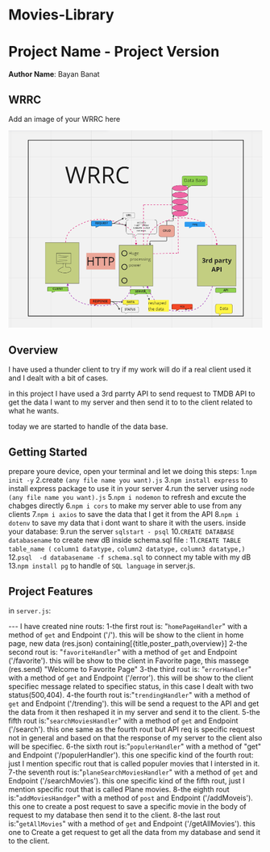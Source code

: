 # Movies-Library
# Project Name - Project Version

**Author Name**: Bayan Banat

## WRRC
Add an image of your WRRC here

![WRRC](/img/WRRC3.png)

## Overview
I have used a thunder client to try if my work will
 do if a real client used it and I dealt with a bit of cases.

in this project I have used a 3rd parrty API to send request to TMDB API to get the data I want to my server and then send it to to the client related to what he wants.

today we are started to handle of the data base.

## Getting Started
<!-- What are the steps that a user must take in order to build this app on their own machine and get it running? -->

prepare youre device, open your terminal and let we doing this steps:
1.`npm init -y` 
2.create `(any file name you want).js` 
3.`npm install express` to install express package to use it in your server
4.run the server using `node (any file name you want).js`
5.`npm i nodemon` to refresh and excute the chabges directly
6.`npm i cors` to make my server able to use from any clients
7.`npm i axios` to save the data that I get it from the API
8.`npm i dotenv` to save my data that i dont want to share it with the users.
 inside your database:
9.run the server `sqlstart - psql`
10.`CREATE DATABASE databasename` to create new dB
inside schema.sql file :
11.`CREATE TABLE table_name (`
    `column1 datatype,`
    `column2 datatype,`
    `column3 datatype,)`
12.`psql  -d databasename -f schema.sql` to connect my table with my dB
13.`npm install pg` to handle of `SQL language` in server.js.

## Project Features
<!-- What are the features included in you app -->

in `server.js`:

--- I have created nine routs:
   1-the first rout is: "`homePageHandler`" with a method of `get` and Endpoint ('/'). this will be show to the client in home page, new data (res.json) containing[{title,poster_path,overview}]
   2-the second rout is: "`favoriteHandler`" with a method of `get` and Endpoint ('/favorite'). this will be show to the client in Favorite page, this massege (res.send) "Welcome to Favorite Page"
   3-the third rout is: "`errorHandler`" with a method of `get` and Endpoint ('/error'). this will be show to the client specifiec message related to specifiec status, in this case I dealt with two status(500,404).
   4-the fourth rout is:"`trendingHandler`" with a method of `get` and Endpoint ('/trending'). this will be send a request to the API and get the data from it then reshaped it in my server and send it to the client.
   5-the fifth rout is:"`searchMoviesHandler`" with a method of `get` and Endpoint ('/search'). this one same as the fourth rout but API req is specific request not in general and based on that the response of my server to the client also will be specifiec.
   6-the sixth rout is:"`populerHandler`" with a method of "get" and Endpoint ('/populerHandler'). this one specific kind of the fourth rout: just I mention specific rout that is called populer movies that I intersted in it.
   7-the seventh rout is:"`planeSearchMoviesHandler`" with a method of `get` and Endpoint ('/searchMovies'). this one specific kind of the fifth rout, just I mention specific rout that is called Plane movies.
   8-the eighth rout is:"`addMoviesHandger`" with a method of `post` and Endpoint ('/addMoveis'). this one to create a post request to save a specific movie in the body of request to my database then send it to the client.
   8-the last rout is:"`getAllMovies`" with a method of `get` and Endpoint ('/getAllMovies'). this one to Create a get request to get all the data from my database and send it to the client.



   
